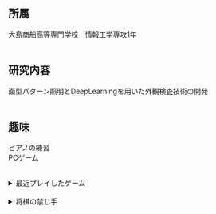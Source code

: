 ## 所属<br>
大島商船高等専門学校　情報工学専攻1年<br><br>
## 研究内容<br>
面型パターン照明とDeepLearningを用いた外観検査技術の開発<br><br>
## 趣味<br>
ピアノの練習<br>
PCゲーム<br><br>
<details>
<summary>最近プレイしたゲーム</summary>
1. Into the Breach<br>
2. rimworld<br>
3. FallOut<br>
4. DOOM
</details>
  <br>
<details>
<summary>将棋の禁じ手</summary>
1. 二歩<br>
2. 行き場所のない駒<br>
3. 打ち歩詰め<br>
4. 連続王手の千日手  
</details>
